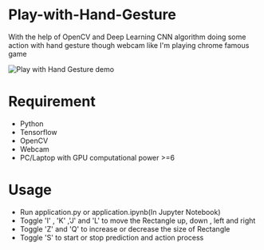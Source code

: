 # Play-with-Hand-Gesture
With the help of OpenCV  and Deep Learning CNN algorithm doing some action with hand gesture though webcam like I'm playing chrome famous game

![Play with Hand Gesture demo](Demo/demo.gif)


# Requirement
* Python  
* Tensorflow  
* OpenCV  
* Webcam  
* PC/Laptop with GPU computational power >=6  

# Usage
* Run application.py or application.ipynb(In Jupyter Notebook)  
* Toggle 'I' , 'K' ,'J' and 'L' to move the Rectangle up, down , left and right  
* Toggle 'Z' and 'Q' to increase or decrease the size of Rectangle  
* Toggle 'S' to start or stop prediction and action process  
